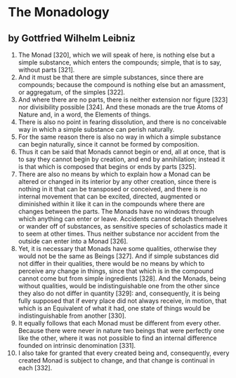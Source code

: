 # The Monadology
## by Gottfried Wilhelm Leibniz

1. The Monad [320], which we will speak of here, is nothing else but a simple substance, which enters the compounds; simple, that is to say, without parts [321].
2. And it must be that there are simple substances, since there are compounds; because the compound is nothing else but an amassment, or aggregatum, of the simples [322].
3. And where there are no parts, there is neither extension nor figure [323] nor divisibility possible [324]. And these monads are the true Atoms of Nature and, in a word, the Elements of things.
4. There is also no point in fearing dissolution, and there is no conceivable way in which a simple substance can perish naturally.
5. For the same reason there is also no way in which a simple substance can begin naturally, since it cannot be formed by composition.
6. Thus it can be said that Monads cannot begin or end, all at once, that is to say they cannot begin by creation, and end by annihilation; instead it is that which is composed that begins or ends by parts [325].
7. There are also no means by which to explain how a Monad can be altered or changed in its interior by any other creation, since there is nothing in it that can be transposed or conceived, and there is no internal movement that can be excited, directed, augmented or diminished within it like it can in the compounds where there are changes between the parts. The Monads have no windows through which anything can enter or leave. Accidents cannot detach themselves or wander off of substances, as sensitive species of scholastics made it to seem at other times. Thus neither substance nor accident from the outside can enter into a Monad [326].
8. Yet, it is necessary that Monads have some qualities, otherwise they would not be the same as Beings [327]. And if simple substances did not differ in their qualities, there would be no means by which to perceive any change in things, since that which is in the compound cannot come but from simple ingredients [328]. And the Monads, being without qualities, would be indistinguishable one from the other since they also do not differ in quantity [329]: and, consequently, it is being fully supposed that if every place did not always receive, in motion, that which is an Equivalent of what it had, one state of things would be indistinguishable from another [330].
9. It equally follows that each Monad must be different from every other. Because there were never in nature two beings that were perfectly one like the other, where it was not possible to find an internal difference founded on intrinsic denomination [331].
10. I also take for granted that every created being and, consequently, every created Monad is subject to change, and that change is continual in each [332].
